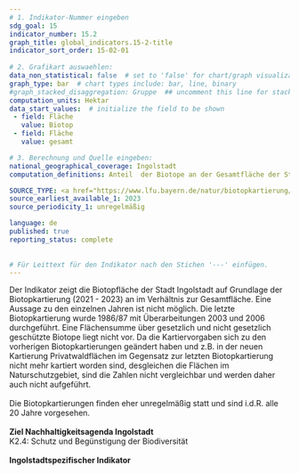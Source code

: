 ```yaml
---
# 1. Indikator-Nummer eingeben 
sdg_goal: 15 
indicator_number: 15.2
graph_title: global_indicators.15-2-title
indicator_sort_order: 15-02-01
 
# 2. Grafikart auswaehlen: 
data_non_statistical: false  # set to 'false' for chart/graph visualization 
graph_type: bar  # chart types include: bar, line, binary 
#graph_stacked_disaggregation: Gruppe  ## uncomment this line for stacked bars. eplace 'Geschlecht' with the field of aggregation. 
computation_units: Hektar
data_start_values:  # initialize the field to be shown  
 - field: Fläche 
   value: Biotop 
 - field: Fläche 
   value: gesamt

# 3. Berechnung und Quelle eingeben: 
national_geographical_coverage: Ingolstadt
computation_definitions: Anteil  der Biotope an der Gesamtfläche der Stadt 

SOURCE_TYPE: <a href="https://www.lfu.bayern.de/natur/biotopkartierung/index.htm">Bayerisches Landesamt für Umwelt</a>  # data source  
source_earliest_available_1: 2023
source_periodicity_1: unregelmäßig

language: de   
published: true 
reporting_status: complete
 
 
# Für Leittext für den Indikator nach den Stichen '---' einfügen. 
---
```

Der Indikator zeigt die Biotopfläche der Stadt Ingolstadt auf Grundlage der Biotopkartierung (2021 - 2023) an im Verhältnis zur Gesamtfläche. Eine Aussage zu den einzelnen Jahren ist nicht möglich. Die letzte Biotopkartierung wurde 1986/87 mit Überarbeitungen 2003 und 2006 durchgeführt. Eine Flächensumme über gesetzlich und nicht gesetzlich geschützte Biotope liegt nicht vor. Da die Kartiervorgaben sich zu den vorherigen Biotopkartierungen geändert haben und z.B. in der neuen Kartierung Privatwaldflächen im Gegensatz zur letzten Biotopkartierung nicht mehr kartiert worden sind, desgleichen die Flächen im Naturschutzgebiet, sind die Zahlen nicht vergleichbar und werden daher auch nicht aufgeführt.<br>
<br>
Die Biotopkartierungen finden eher unregelmäßig statt und sind i.d.R. alle 20 Jahre vorgesehen.<br>
<br>
<b>Ziel Nachhaltigkeitsagenda Ingolstadt</b><br>
K2.4: Schutz und Begünstigung der Biodiversität<br>
<br>
<b>Ingolstadtspezifischer Indikator</b>
